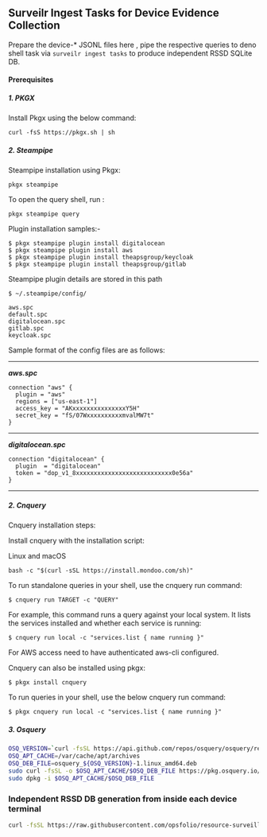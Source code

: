 ## Surveilr Ingest Tasks for Device Evidence Collection

Prepare the device-* JSONL files here ,  pipe the respective queries to deno shell task via `surveilr ingest tasks`   to produce independent RSSD SQLite DB. 

#### Prerequisites
##### 1. PKGX

Install Pkgx using the below command:

```
curl -fsS https://pkgx.sh | sh
```

##### 2. Steampipe

Steampipe installation using Pkgx:

```
pkgx steampipe 
```

To open the query shell, run :
```
pkgx steampipe query 
```

Plugin installation samples:-

```
$ pkgx steampipe plugin install digitalocean
$ pkgx steampipe plugin install aws
$ pkgx steampipe plugin install theapsgroup/keycloak
$ pkgx steampipe plugin install theapsgroup/gitlab
```

Steampipe plugin details are stored in this path

```
$ ~/.steampipe/config/

aws.spc
default.spc
digitalocean.spc
gitlab.spc
keycloak.spc
```

Sample format of the config files are as follows:

---------------------------------------------
***aws.spc***
```
connection "aws" {
  plugin = "aws"
  regions = ["us-east-1"]
  access_key = "AKxxxxxxxxxxxxxxxY5H"
  secret_key = "fS/07WxxxxxxxxxxmvalMW7t"
}
```

---------------------------------------------
***digitalocean.spc***
```
connection "digitalocean" {
  plugin  = "digitalocean"
  token = "dop_v1_8xxxxxxxxxxxxxxxxxxxxxxxxxxx0e56a"
}
```
---------------------------------------------

##### 2. Cnquery

Cnquery installation steps:

Install cnquery with the installation script:

Linux and macOS
```
bash -c "$(curl -sSL https://install.mondoo.com/sh)"
```

To run standalone queries in your shell, use the cnquery run command:
```
$ cnquery run TARGET -c "QUERY"
```

For example, this command runs a query against your local system. It lists the services installed and whether each service is running:
```
$ cnquery run local -c "services.list { name running }"
```

For AWS access need to have authenticated aws-cli configured.


Cnquery can also be installed using pkgx: 

```
$ pkgx install cnquery
```

To run queries in your shell, use the below cnquery run command:

```
$ pkgx cnquery run local -c "services.list { name running }"

```

##### 3. Osquery

```bash
OSQ_VERSION=`curl -fsSL https://api.github.com/repos/osquery/osquery/releases/latest | grep -oP '"tag_name": "\K(.*)(?=")'`
OSQ_APT_CACHE=/var/cache/apt/archives
OSQ_DEB_FILE=osquery_${OSQ_VERSION}-1.linux_amd64.deb
sudo curl -fsSL -o $OSQ_APT_CACHE/$OSQ_DEB_FILE https://pkg.osquery.io/deb/$OSQ_DEB_FILE
sudo dpkg -i $OSQ_APT_CACHE/$OSQ_DEB_FILE
```

###  Independent RSSD DB generation from inside each device terminal

```bash
curl -fsSL https://raw.githubusercontent.com/opsfolio/resource-surveillance/main/support/tasks/typical/device-evidence-collector.sh | bash
```

